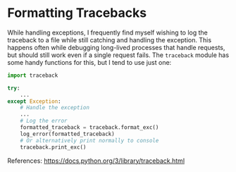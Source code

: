 # Formatting Tracebacks

While handling exceptions, I frequently find myself wishing to log the traceback to a file while still catching and handling the exception. This happens often while debugging long-lived processes that handle requests, but should still work even if a single request fails. The `traceback` module has some handy functions for this, but I tend to use just one:
```python
import traceback

try:
    ...
except Exception:
    # Handle the exception
    ...
    # Log the error
    formatted_traceback = traceback.format_exc()
    log_error(formatted_traceback)
    # Or alternatively print normally to console
    traceback.print_exc()
```

References:
https://docs.python.org/3/library/traceback.html
